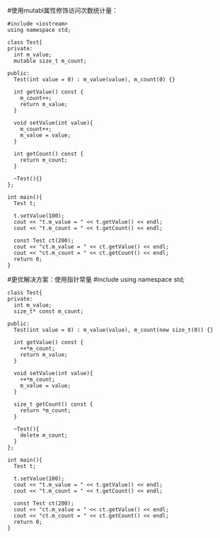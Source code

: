#使用mutabl属性修饰访问次数统计量：

    #include <iostream>
    using namespace std;
    
    class Test{
    private:
      int m_value;
      mutable size_t m_count;
    
    public:
      Test(int value = 0) : m_value(value), m_count(0) {}
    
      int getValue() const {
        m_count++;
    	return m_value;
      }
    
      void setValue(int value){
        m_count++;
    	m_value = value;
      }
    
      int getCount() const {
        return m_count;
      }
    
      ~Test(){}
    };
    
    int main(){
      Test t;
    
      t.setValue(100);
      cout << "t.m_value = " << t.getValue() << endl;
      cout << "t.m_count = " << t.getCount() << endl;
    
      const Test ct(200);
      cout << "ct.m_value = " << ct.getValue() << endl;
      cout << "ct.m_count = " << ct.getCount() << endl;
      return 0;
    }


#更优解决方案：使用指针常量
    #include <iostream>
    using namespace std;
    
    class Test{
    private:
      int m_value;
      size_t* const m_count;
    
    public:
      Test(int value = 0) : m_value(value), m_count(new size_t(0)) {}
    
      int getValue() const {
        ++*m_count;
    	return m_value;
      }
    
      void setValue(int value){
        ++*m_count;
    	m_value = value;
      }
    
      size_t getCount() const {
        return *m_count;
      }
    
      ~Test(){
        delete m_count;
      }
    };
    
    int main(){
      Test t;
    
      t.setValue(100);
      cout << "t.m_value = " << t.getValue() << endl;
      cout << "t.m_count = " << t.getCount() << endl;
    
      const Test ct(200);
      cout << "ct.m_value = " << ct.getValue() << endl;
      cout << "ct.m_count = " << ct.getCount() << endl;
      return 0;
    }